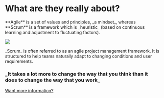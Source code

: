 <!DocType html>
<html>
  <head>
    <title>Agile = Scrum?</title>
  </head>
  <body>
     <h1>What are  they really about?</h1> 
     <p> **Agile** is a set of values and principles, _a mindset_, whereas **Scrum** is a framework which is _heuristic_ (based on continuous learning and adjustment to fluctuating factors).</p>
     <img src="https://agileforall.com/wp-content/uploads/2019/05/ScrumFramework.Handout.jpg"/>
     <p>_Scrum_ is often referred to as an agile project management framework. It is structured to help teams naturally adapt to changing conditions and user requirements.</ps>
    <h3>_It takes a lot more to change the way that you think than it does to change the way that you work_</h3>
    <a href="https://www.atlassian.com/agile/scrum">Want more information?</a>


